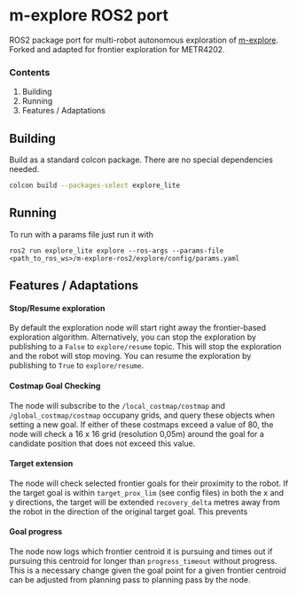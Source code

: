 # m-explore ROS2 port

ROS2 package port for multi-robot autonomous exploration of [m-explore](https://github.com/hrnr/m-explore). Forked and adapted for frontier exploration for METR4202. 

### Contents
1. Building
2. Running
3. Features / Adaptations

Building
--------

Build as a standard colcon package. There are no special dependencies needed.

```bash
colcon build --packages-select explore_lite
```

Running
-------
To run with a params file just run it with
```
ros2 run explore_lite explore --ros-args --params-file <path_to_ros_ws>/m-explore-ros2/explore/config/params.yaml
```

Features / Adaptations
-------
#### Stop/Resume exploration
By default the exploration node will start right away the frontier-based exploration algorithm. Alternatively, you can stop the exploration by publishing to a `False` to `explore/resume` topic. This will stop the exploration and the robot will stop moving. You can resume the exploration by publishing to `True` to `explore/resume`.

#### Costmap Goal Checking
The node will subscribe to the `/local_costmap/costmap` and `/global_costmap/costmap` occupany grids, and query these objects when setting a new goal. If either of these costmaps exceed a value of 80, the node will check a 16 x 16 grid (resolution 0,05m) around the goal for a candidate position that does not exceed this value. 

#### Target extension
The node will check selected frontier goals for their proximity to the robot. If the target goal is within `target_prox_lim` (see config files) in both the x and y directions, the target will be extended `recovery_delta` metres away from the robot in the direction of the original target goal. This prevents 

#### Goal progress
The node now logs which frontier centroid it is pursuing and times out if pursuing this centroid for longer than `progress_timeout` without progress. This is a necessary change given the goal point for a given frontier centroid can be adjusted from planning pass to planning pass by the node. 